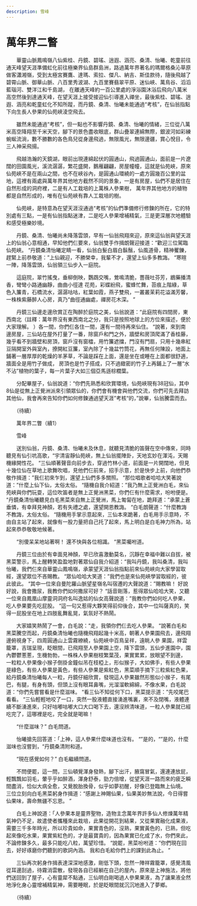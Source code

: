 ```yaml
---
description: 雪峰
---
```


# 萬年界二瞥

　　華靈山脈鳳鳴嶺八仙紫桂、丹鏡、碧瑤、逍遐、涵亮、桑清、怡曦、乾童前往通天峰望天涯準備虹化前往極樂界仙島群島洲，路過萬年界著名的瑪爾格桑沁草原做客瀟湘嶺，受到太極宮賽鷹、達瑪、索拉、傑凡、納吉、斯佳款待，隨後飛越了碧霄山脈、御華山脈、八百里秀波湖、九百里賽翡翠平原、迷仙峽、萬鳥谷、滔滔藍瑙河、雙洋江和千島湖， 在離通天峰約一百公里處的淨浴園沐浴后飛向八萬米高空然後到達通天峰，在望天涯上接受接迎仙引導進入禪坐，最後紫桂、碧瑤、逍遐、涵亮和乾童虹化不知所蹤，而丹鏡、桑清、怡曦未能通過“考核”，在仙翁指點下向生長人參果的仙苑峽淩空飛去。

　　雖然未能通過“考核”，但一點也不影響丹鏡、桑清、怡曦的情緒，三位從八萬米高空降翔至千米天空，腳下的景色盡收眼底，群山疊翠連綿無際，銀波河如彩練蜿蜒流淌，數不勝數的各色鳥兒從身邊飛過，無限風光，無限邊疆，賞心悅目，令三人神采飛揚。

　　飛越浩瀚的天鏡湖，眼前出現連綿起伏的圓通山，飛過圓通山，面前是一片遼闊的田園風光，溪流潺潺，繁花盛開，鵝雁翩翩，房屋幢幢，這就是仙苑峽，原來仙苑峽不是在兩山之間，也不在峽谷內，是圓通山環繞的一處方圓幾百公里的盆地，這裡有兩處與萬年界其他地方截然不同的景象，一是有房屋，仙們不是居住在自然形成的洞府裡，二是有人工栽培的上萬株人參果樹， 萬年界其他地方的植物都是自然形成的，唯有在仙苑峽有靠人工栽培的樹。

　　仙苑峽，是特意為在望天涯沒通過“考核”的仙們準備修行修鍊的所在，它的特別處有三點，一是有仙翁指點迷津，二是吃人參果增補精氣，三是更深層次地體驗和感受極樂妙境。

　　丹鏡、桑清、怡曦尚未降落雲頭，早有一仙翁飛翔來迎，原來這仙翁與望天涯上的仙翁心意相通，早知他們仨要來，仙翁雙手作揖朗聲迎接道：“歡迎三位駕臨仙苑峽。 “丹鏡桑清怡曦定睛一看，仙翁白髮白眉白鬍鬚，仙風道骨，精神矍鑠，趕緊上前恭敬道：”上仙親迎，不勝榮幸，我輩不才，還望上仙多多教誨。 “寒暄一陣，降落雲頭，仙翁領三仙步入一庭院。

　　這庭院，翠竹搖曳，垂柳倒映，鸚鵡交嘴，鶯鳴清脆，薔薇吐芬芳，鶋藥播清香，彎彎小路通幽靜，曲曲小徑達 花苑，彩蝶紛飛，蜜蜂忙舞，苔痕上階綠，草色入簾青，石橋流水，潺潺咕咕，紅葉如霞，燕子雙飛，一叢叢茉莉花溢滿芳馨，一株株紫藤醉人心房，真乃“曲徑通幽處，禪房花木深。 ”

　　丹鏡三仙邊走邊欣賞正在陶醉於庭院之美，仙翁說道：“此庭院有四間房，東西南北（註釋：萬年界沒有東西南北之分，我只是按照地球上的方位來描述，便於大家理解。 ）各一間，你們仨各住一間，還有一間待再來仙住。 “說著，來到南邊房屋，三仙站在屋外打量了一番，除窗戶和門之外，牆壁和房頂爬滿了香桂藤，幾乎看不到牆壁和房頂，窗戶沒有窗櫺，用竹簾遮擋，門沒有門扇，只用十幾串紅豆隔開室外與室內，撩開紅豆簾，室內除了十幾盆竹筒花，再無任何陳設，地面上鋪著一層厚厚的乾燥的羊茅草，不論是踩在上面，還是坐在或睡在上面都很舒適，牆面全是用竹子做成， 房頂也是竹子搭成，只不過緻密的竹子上再鋪上了一層“水不沾”植物的葉子，每一片葉子大如三個亞馬遜棕櫚葉。

　　分配畢屋子，仙翁說道：“你們先熟悉和欣賞環境，仙苑峽現有38冠仙，其中8仙是從無上正覺洲派來引領眾仙的，你們會有機會與他們交流，你們可先去拜訪其他仙，我會再來告知你們如何修鍊通過望天涯”考核“的，”說畢，仙翁騰雲而去。

　　（待續）

　　萬年界二瞥（續1）

　　雪峰

　　送別仙翁，丹鏡、桑清、怡曦未及休息，就聽見清脆的笛聲在空中傳來，同時聽見有仙引吭高歌，“宇清宙靜仙苑峽，無上仙翁擺陣卦，天地玄妙在渾沌，天賜機緣開性花。 “三仙順著聲音向前步去，穿過竹林小道，前面是一片開闊地，但見十幾位仙在草地上歌舞吹唱，見他們仨前來，招手示意，於是快步上前，向他們恭敬作揖道：”我仨初來乍到，還望上仙們多多關照。 “那位唱歌者哈哈大笑著說道：”什麼上仙下仙，太俗太俗。 “隨機自我介紹道：”我乃無上正覺洲白毛，來仙苑峽與你們玩耍，這位吹笛者是無上正覺洲黑菜，你們仨有什麼需求，吩咐便是。 “丹鏡桑清怡曦聽見白毛黑菜來自無上正覺洲，馬上匍匐在地，跪拜道：”承蒙上蒼垂憐，有幸拜見神顏，若有失禮之處，還望開恩教誨。 “白毛朗聲道：”什麼教誨不教誨，太俗太俗。 “隨機用手掌示意起來，三仙本來跪著，白毛用手示意時，不由自主站了起來，就像有一股力量把自己托了起來，馬上明白是白毛神力所為，站起來恭恭敬敬地候著。

　　“別傻呆呆地站著啊！ 還不快與各位相識。 “黑菜囑咐道。

　　丹鏡三位由於有幸面見神顏，早已欣喜激動莫名，沉靜在幸福中難以自拔，被黑菜警示，馬上醒轉笑盈盈地對著眾仙自我介紹道：“我叫丹鏡，我叫桑清，我叫怡曦，我們仨來自華靈山鳳鳴嶺，承蒙望天涯仙翁指點前來仙苑峽向大家學習取經，還望眾位不吝賜教。 “眾仙哈哈大笑道：”我們也是來仙苑峽學習取經的，彼此彼此。 “其中一位來自曼陀羅山脈望星嶺名叫宿遷的大聲說道：”賜教嘛！ 好說好說，我會撒尿，我教你們如何撒尿可好？ “話音剛落，惹得眾仙哈哈大笑，又聽一位來自鳳凰山摩靈洞洞府名叫逸姑的仙女高聲說道：”我教你們如何吃人參果，吃人參果要先吃屁股。 “這一句又惹得大夥笑得前仰後合，其中一位叫薩真的，笑得一屁股坐在地上四肢亂舞亂晃，氣氛好不熱鬧。

　　大家嬉笑熱鬧了一會，白毛說：“走，我領你們仨去吃人參果。 “說著白毛和黑菜騰空而起，丹鏡桑清怡曦也隨機飛翔起幾十米高，朝著人參果園飛去，邊飛翔邊俯視身下，四周圓通山上雲霧繚繞，仙苑峽中百鳥呈祥，遠眺人參 果園，祥雲籠罩，吉瑞呈現，眨眼間，已飛翔至人參果園上空，降下雲頭，五仙步進園中，園內鬱鬱蔥蔥，生機勃勃，一株株人參果樹枝繁葉茂，果實累累，放眼望不到邊， 一粒粒人參果像小猴子倒掛金鐘似吊在枝椏上，形似猴子，大如佛手，有些人參果是綠色，有些人參果是黃色，有些人參果是紫紅色，黑菜順手摘下三粒紫紅色果，給丹鏡桑清怡曦每人一粒，丹鏡仔細欣賞，發現這人參果雖然形態似小猴子，有尾巴，有腿，有身有頭，但頭上沒有眼耳鼻嘴，光溜溜軟綿綿，不像水果，白毛說道：“你們先嘗嘗看是什麼滋味。 “看三仙不知從何下口，黑菜提示道：”先咬尾巴看看。 “三仙輕輕地咬了一口，突然一股液體直接湧進嘴裏，來不及閉嘴，液體連續不斷湧進來，只好咕嘟咕嘟大口大口喝下去，還沒辨清味道，一粒人參果就已經吃完了，這哪裡是吃，完全就是喝嘛！

　　“什麼滋味？” 白毛問道。

　　怡曦搶先回答道：「上神，這人參果什麼味道也沒有。 “”是的，“”是的，什麼滋味也沒嘗到，“丹鏡桑清附和道。

　　“現在感覺如何？” 白毛繼續問道。

　　不問便罷，這一問，三仙頓覺渾身發熱，腳下出汗，腋窩冒氣，還連連放屁，輕飄飄如羽毛，暈乎乎如醉酒，渾身舒泰，勁力倍增，從望天涯一路而來的疲乏瞬間盡消，恰似大病全愈，又覺脫胎換骨，似乎如夢初醒，好像已登臨無上仙境。 三位立刻向白毛黑菜躬身作揖道：“感謝上神賜仙果，仙果美妙無法說，今日得嘗仙果味，壽命無疆不忘恩。 ”

　　白毛上神說道：「人參果本是靈界聖物，造物主念萬年界許多仙人修煉萬年精氣神仍不足，故遣使者攜種來此栽培，此果從開花到結果，又從果實融化成果液，需要三千多年時光，所以珍貴如命，果實青色的，沒熟，果實黃色的，已熟，但吃起來像吃水果，果實紫紅色的，才是最寶貴的，因為果實已化成了水，你們來此，不論修鍊多久，最多只能吃八粒，萬望珍惜。 “說罷，黑菜吩咐道：”你們現在回去，好好琢磨你們聽到的歌詞內涵。 我和白毛給你們上的課到此為止。 ”

　　三仙再次躬身作揖表達深深地感激，剛低下頭，忽然一陣祥霧籠罩，感覺清風從耳邊刮過，待霧消雲散，發現各自已經躺在自己的屋內，原來是上神施法，將他們送回到了屋子，心有靈犀不點通，三仙明白剛喝過人參果果液，為了讓果液全然地淨化身心靈增補精氣神，需要睡眠，於是眨眼間就沉沉地進入了夢鄉。

　　（待續）

&#x20;

